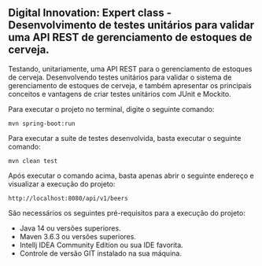 <h2>Digital Innovation: Expert class - Desenvolvimento de testes unitários para validar uma API REST de gerenciamento de estoques de cerveja.</h2>

Testando, unitariamente, uma API REST para o gerenciamento de estoques de cerveja. Desenvolvendo testes unitários para validar o sistema de gerenciamento de estoques de cerveja, e também apresentar os principais conceitos e vantagens de criar testes unitários com JUnit e Mockito.

Para executar o projeto no terminal, digite o seguinte comando:

```shell script
mvn spring-boot:run 
```

Para executar a suíte de testes desenvolvida, basta executar o seguinte comando:

```shell script
mvn clean test
```

Após executar o comando acima, basta apenas abrir o seguinte endereço e visualizar a execução do projeto:

```
http://localhost:8080/api/v1/beers
```

São necessários os seguintes pré-requisitos para a execução do projeto:

* Java 14 ou versões superiores.
* Maven 3.6.3 ou versões superiores.
* Intellj IDEA Community Edition ou sua IDE favorita.
* Controle de versão GIT instalado na sua máquina.




